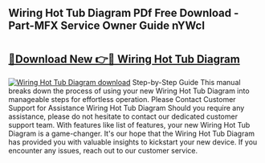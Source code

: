 ## Wiring Hot Tub Diagram PDf Free Download - Part-MFX Service Owner Guide nYWcI

# <h2><a href="http://dfln1p2.blite.top/?on=Wiring+Hot+Tub+Diagram">🔗Download New 👉🔴 Wiring Hot Tub Diagram</a></h2>

[![Wiring Hot Tub Diagram download](https://i.imgur.com/lujVjoI.png)](http://dfln1p2.blite.top/?on=Wiring+Hot+Tub+Diagram)
Step-by-Step Guide This manual breaks down the process of using your new Wiring Hot Tub Diagram into manageable steps for effortless operation. Please Contact Customer Support for Assistance Wiring Hot Tub Diagram Should you require any assistance, please do not hesitate to contact our dedicated customer support team. With features like list of features, your new Wiring Hot Tub Diagram is a game-changer. It's our hope that the Wiring Hot Tub Diagram has provided you with valuable insights to kickstart your new device. If you encounter any issues, reach out to our customer service.
